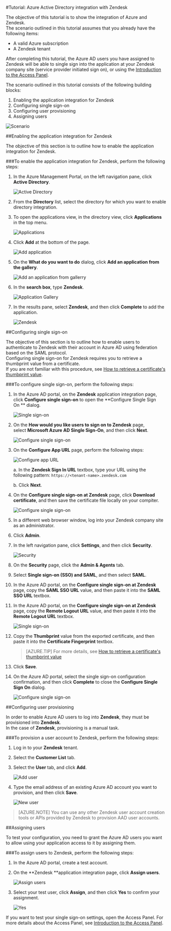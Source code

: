 <properties 
    pageTitle="Tutorial: Azure Active Directory integration with Zendesk | Microsoft Azure" 
    description="Learn how to use Zendesk with Azure Active Directory to enable single sign-on, automated provisioning, and more!." 
    services="active-directory" 
    authors="jeevansd"  
    documentationCenter="na" 
    manager="femila"/>
<tags 
    ms.service="active-directory" 
    ms.devlang="na" 
    ms.topic="article" 
    ms.tgt_pltfrm="na" 
    ms.workload="identity" 
    ms.date="09/09/2016" 
    ms.author="jeedes" />

#Tutorial: Azure Active Directory integration with Zendesk
  
The objective of this tutorial is to show the integration of Azure and Zendesk.  
The scenario outlined in this tutorial assumes that you already have the following items:

-   A valid Azure subscription
-   A Zendesk tenant
  
After completing this tutorial, the Azure AD users you have assigned to Zendesk will be able to single sign into the application at your Zendesk company site (service provider initiated sign on), or using the [Introduction to the Access Panel](active-directory-saas-access-panel-introduction.md).
  
The scenario outlined in this tutorial consists of the following building blocks:

1.  Enabling the application integration for Zendesk
2.  Configuring single sign-on
3.  Configuring user provisioning
4.  Assigning users

![Scenario](./media/active-directory-saas-zendesk-tutorial/IC773083.png "Scenario")

##Enabling the application integration for Zendesk
  
The objective of this section is to outline how to enable the application integration for Zendesk.

###To enable the application integration for Zendesk, perform the following steps:

1.  In the Azure Management Portal, on the left navigation pane, click **Active Directory**.

    ![Active Directory](./media/active-directory-saas-zendesk-tutorial/IC700993.png "Active Directory")

2.  From the **Directory** list, select the directory for which you want to enable directory integration.

3.  To open the applications view, in the directory view, click **Applications** in the top menu.

    ![Applications](./media/active-directory-saas-zendesk-tutorial/IC700994.png "Applications")

4.  Click **Add** at the bottom of the page.

    ![Add application](./media/active-directory-saas-zendesk-tutorial/IC749321.png "Add application")

5.  On the **What do you want to do** dialog, click **Add an application from the gallery**.

    ![Add an application from gallerry](./media/active-directory-saas-zendesk-tutorial/IC749322.png "Add an application from gallerry")

6.  In the **search box**, type **Zendesk**.

    ![Application Gallery](./media/active-directory-saas-zendesk-tutorial/IC773084.png "Application Gallery")

7.  In the results pane, select **Zendesk**, and then click **Complete** to add the application.

    ![Zendesk](./media/active-directory-saas-zendesk-tutorial/IC773085.png "Zendesk")

##Configuring single sign-on
  
The objective of this section is to outline how to enable users to authenticate to Zendesk with their account in Azure AD using federation based on the SAML protocol.  
Configuring single sign-on for Zendesk requires you to retrieve a thumbprint value from a certificate.  
If you are not familiar with this procedure, see [How to retrieve a certificate's thumbprint value](http://youtu.be/YKQF266SAxI).

###To configure single sign-on, perform the following steps:

1.  In the Azure AD portal, on the **Zendesk** application integration page, click **Configure single sign-on** to open the **Configure Single Sign On ** dialog.

    ![Single sign-on](./media/active-directory-saas-zendesk-tutorial/IC773086.png "Single sign-on")

2.  On the **How would you like users to sign on to Zendesk** page, select **Microsoft Azure AD Single Sign-On**, and then click **Next**.

    ![Configure single sign-on](./media/active-directory-saas-zendesk-tutorial/IC773087.png "Configure single sign-on")

3.  On the **Configure App URL** page, perform the following steps:

    ![Configure app URL](./media/active-directory-saas-zendesk-tutorial/IC773088.png "Configure app URL")
  
	a. In the **Zendesk Sign In URL** textbox, type your URL using the following pattern: `https://<tenant-name>.zendesk.com`

	b. Click **Next**.



4.  On the **Configure single sign-on at Zendesk** page, click **Download certificate**, and then save the certificate file locally on your compiter.

    ![Configure single sign-on](./media/active-directory-saas-zendesk-tutorial/IC777534.png "Configure single sign-on")

5.  In a different web browser window, log into your Zendesk company site as an administrator.

6.  Click **Admin**.

7.  In the left navigation pane, click **Settings**, and then click **Security**.

    ![Security](./media/active-directory-saas-zendesk-tutorial/IC773089.png "Security")

8.  On the **Security** page, click the **Admin & Agents** tab.

9.  Select **Single sign-on (SSO) and SAML**, and then select **SAML**.

10. In the Azure AD portal, on the **Configure single sign-on at Zendesk** page, copy the **SAML SSO URL** value, and then paste it into the **SAML SSO URL** textbox.

11. In the Azure AD portal, on the **Configure single sign-on at Zendesk** page, copy the **Remote Logout URL** value, and then paste it into the **Remote Logout URL** textbox.

    ![Single sign-on](./media/active-directory-saas-zendesk-tutorial/IC773090.png "Single sign-on")

12. Copy the **Thumbprint** value from the exported certificate, and then paste it into the **Certificate Fingerprint** textbox.

	>[AZURE.TIP] For more details, see [How to retrieve a certificate's thumbprint value](http://youtu.be/YKQF266SAxI)

13. Click **Save**.

14. On the Azure AD portal, select the single sign-on configuration confirmation, and then click **Complete** to close the **Configure Single Sign On** dialog.

    ![Configure single sign-on](./media/active-directory-saas-zendesk-tutorial/IC773093.png "Configure single sign-on")

##Configuring user provisioning
  
In order to enable Azure AD users to log into **Zendesk**, they must be provisioned into **Zendesk**.  
In the case of **Zendesk**, provisioning is a manual task.

###To provision a user account to Zendesk, perform the following steps:

1.  Log in to your **Zendesk** tenant.

2.  Select the **Customer List** tab.

3.  Select the **User** tab, and click **Add**.

    ![Add user](./media/active-directory-saas-zendesk-tutorial/IC773632.png "Add user")

4.  Type the email address of an existing Azure AD account you want to provision, and then click **Save**.

    ![New user](./media/active-directory-saas-zendesk-tutorial/IC773633.png "New user")

>[AZURE.NOTE] You can use any other Zendesk user account creation tools or APIs provided by Zendesk to provision AAD user accounts.

##Assigning users
  
To test your configuration, you need to grant the Azure AD users you want to allow using your application access to it by assigning them.

###To assign users to Zendesk, perform the following steps:

1.  In the Azure AD portal, create a test account.

2.  On the **Zendesk **application integration page, click **Assign users**.

    ![Assign users](./media/active-directory-saas-zendesk-tutorial/IC773094.png "Assign users")

3.  Select your test user, click **Assign**, and then click **Yes** to confirm your assignment.

    ![Yes](./media/active-directory-saas-zendesk-tutorial/IC767830.png "Yes")
  
If you want to test your single sign-on settings, open the Access Panel. For more details about the Access Panel, see [Introduction to the Access Panel](active-directory-saas-access-panel-introduction.md).
